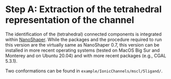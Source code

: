 # Step A: Extraction of the tetrahedral representation of the channel

The identification of the (tetrahedral) connected components is integrated within [NanoShaper](https://electrostaticszone.eu/downloads). While the packages and the procedure required to run this version are the virtually same as NanoShaper 0.7, this version can be installed in more recent operating systems (tested on MacOS Big Sur and Monterey and on Ubuntu 20.04) and with more recent packages (e.g., CGAL 5.3.1).

Two conformations can be found in `example/IonicChannels/mscl/5ligand/`.
